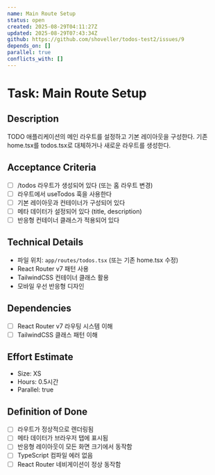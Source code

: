 ```yaml
---
name: Main Route Setup
status: open
created: 2025-08-29T04:11:27Z
updated: 2025-08-29T07:43:34Z
github: https://github.com/shoveller/todos-test2/issues/9
depends_on: []
parallel: true
conflicts_with: []
---
```


# Task: Main Route Setup

## Description
TODO 애플리케이션의 메인 라우트를 설정하고 기본 레이아웃을 구성한다. 기존 home.tsx를 todos.tsx로 대체하거나 새로운 라우트를 생성한다.

## Acceptance Criteria
- [ ] /todos 라우트가 생성되어 있다 (또는 홈 라우트 변경)
- [ ] 라우트에서 useTodos 훅을 사용한다
- [ ] 기본 레이아웃과 컨테이너가 구성되어 있다
- [ ] 메타 데이터가 설정되어 있다 (title, description)
- [ ] 반응형 컨테이너 클래스가 적용되어 있다

## Technical Details
- 파일 위치: `app/routes/todos.tsx` (또는 기존 home.tsx 수정)
- React Router v7 패턴 사용
- TailwindCSS 컨테이너 클래스 활용
- 모바일 우선 반응형 디자인

## Dependencies
- [ ] React Router v7 라우팅 시스템 이해
- [ ] TailwindCSS 클래스 패턴 이해

## Effort Estimate
- Size: XS
- Hours: 0.5시간
- Parallel: true

## Definition of Done
- [ ] 라우트가 정상적으로 렌더링됨
- [ ] 메타 데이터가 브라우저 탭에 표시됨
- [ ] 반응형 레이아웃이 모든 화면 크기에서 동작함
- [ ] TypeScript 컴파일 에러 없음
- [ ] React Router 네비게이션이 정상 동작함
